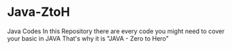 # Java-ZtoH
Java Codes
In this Repository there are every code you might need to cover your basic in JAVA
That's why it is "JAVA - Zero to Hero"
